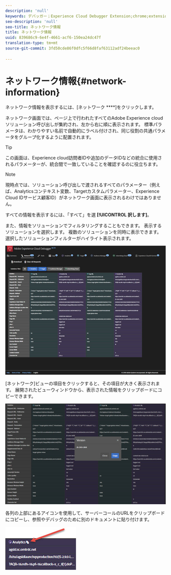 ```yaml
---
description: 'null'
keywords: デバッガー；Experience Cloud Debugger Extension;chrome;extension;network;information
seo-description: 'null'
seo-title: ネットワーク情報
title: ネットワーク情報
uuid: 839686c9-6e4f-4661-acf6-150ea24dc47f
translation-type: tm+mt
source-git-commit: 3fd50cde86f0dfc5f66d8faf63112adf24beeac0

---
```



# ネットワーク情報{#network-information}

ネットワーク情報を表示するには、[ネットワーク ****]をクリックします。

ネットワーク画面では、ページ上で行われたすべてのAdobe Experience cloudソリューション呼び出しが集約され、左から右に順に表示されます。 標準パラメータは、わかりやすい名前で自動的にラベル付けされ、同じ役割の共通パラメータをグループ化するように配置されます。

>[!TIP]
>
>この画面は、Experience cloud訪問者IDや追加のデータIDなどの統合に使用されるパラメーターが、統合間で一致していることを確認するのに役立ちます。

>[!NOTE]
>
>現時点では、ソリューション呼び出しで渡されるすべてのパラメーター（例えば、Analyticsコンテキスト変数、Targetカスタムパラメーター、Experience Cloud IDサービス顧客ID）がネットワーク画面に表示されるわけではありません。

すべての情報を表示するには、「すべて」を選 **[!UICONTROL 択します]**。

また、情報をソリューションでフィルタリングすることもできます。 表示するソリューションを選択します。 複数のソリューションを同時に表示できます。 選択したソリューションフィルターがハイライト表示されます。

![](assets/network.jpg)

[ネットワーク]ビューの項目をクリックすると、その項目が大きく表示されます。 展開されたビューウィンドウから、表示された情報をクリップボードにコピーできます。

![](assets/network-jsversion.jpg)

各列の上部にあるアイコンを使用して、サーバーコールのURLをクリップボードにコピーし、参照やデバッグのために別のドキュメントに貼り付けます。

![](assets/copy.jpg)

